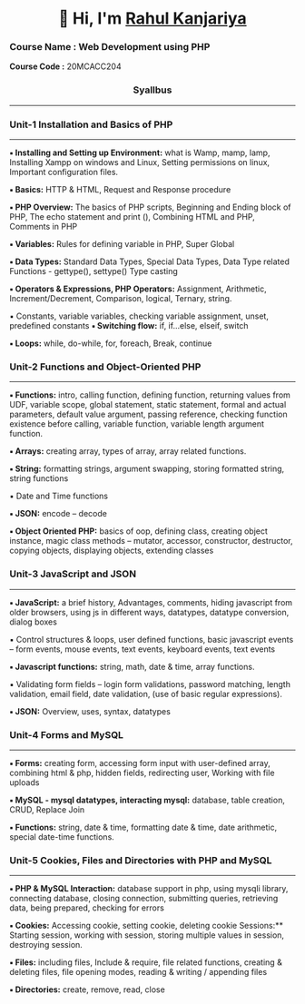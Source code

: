 <h1 align="center">👋 Hi, I'm <a href="https://www.linkedin.com/in/rahul-kanjariya-6672411ab/" target="_blank"> Rahul Kanjariya </a></h1>

### Course Name : Web Development using PHP

**Course Code :** 20MCACC204
<h3 align="center">Syallbus</h3>

----
### Unit-1 Installation and Basics of PHP
------
**▪ Installing and Setting up Environment:** what is Wamp, mamp, lamp, Installing Xampp on
windows and Linux, Setting permissions on linux, Important configuration files.

**▪ Basics:** HTTP & HTML, Request and Response procedure

**▪ PHP Overview:** The basics of PHP scripts, Beginning and Ending block of PHP, The echo
statement and print (), Combining HTML and PHP, Comments in PHP

**▪ Variables:** Rules for defining variable in PHP, Super Global

**▪ Data Types:** Standard Data Types, Special Data Types, Data Type related Functions - gettype(),
settype() Type casting

**▪ Operators & Expressions, PHP Operators:** Assignment, Arithmetic, Increment/Decrement,
Comparison, logical, Ternary, string.

▪ Constants, variable variables, checking variable assignment, unset, predefined constants
**▪ Switching flow:** if, if…else, elseif, switch

**▪ Loops:** while, do-while, for, foreach, Break, continue

### Unit-2 Functions and Object-Oriented PHP
---------
**▪ Functions:** intro, calling function, defining function, returning values from UDF, variable scope,
global statement, static statement, formal and actual parameters, default value argument,
passing reference, checking function existence before calling, variable function, variable length
argument function.

**▪ Arrays:** creating array, types of array, array related functions.

**▪ String:** formatting strings, argument swapping, storing formatted string, string functions

▪ Date and Time functions

**▪ JSON:** encode – decode

**▪ Object Oriented PHP:** basics of oop, defining class, creating object instance, magic class
methods – mutator, accessor, constructor, destructor, copying objects, displaying objects,
extending classes

### Unit-3 JavaScript and JSON
------------
**▪ JavaScript:** a brief history, Advantages, comments, hiding javascript from older browsers, using
js in different ways, datatypes, datatype conversion, dialog boxes

▪ Control structures & loops, user defined functions, basic javascript events – form events,
mouse events, text events, keyboard events, text events

**▪ Javascript functions:** string, math, date & time, array functions.

▪ Validating form fields – login form validations, password matching, length validation, email
field, date validation, (use of basic regular expressions).

**▪ JSON:** Overview, uses, syntax, datatypes

### Unit-4 Forms and MySQL
------------------

**▪ Forms:** creating form, accessing form input with user-defined array, combining html & php,
hidden fields, redirecting user, Working with file uploads

**▪ MySQL - mysql datatypes, interacting mysql:** database, table creation, CRUD, Replace Join

**▪ Functions:** string, date & time, formatting date & time, date arithmetic, special date-time
functions.

### Unit-5 Cookies, Files and Directories with PHP and MySQL
------------------------
**▪ PHP & MySQL Interaction:** database support in php, using mysqli library, connecting database,
closing connection, submitting queries, retrieving data, being prepared, checking for errors

**▪ Cookies:** Accessing cookie, setting cookie, deleting cookie Sessions:** Starting session, working
with session, storing multiple values in session, destroying session.

**▪ Files:** including files, Include & require, file related functions, creating & deleting files, file
opening modes, reading & writing / appending files

**▪ Directories:** create, remove, read, close
